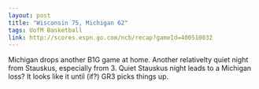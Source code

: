 ```yaml
---
layout: post
title: "Wisconsin 75, Michigan 62"
tags: UofM Basketball
link: http://scores.espn.go.com/ncb/recap?gameId=400510032
---
```


Michigan drops another B1G game at home. Another relativelty quiet night from Stauskus, especially from 3. Quiet Stauskus night leads to a Michigan loss? It looks like it until (if?) GR3 picks things up.
